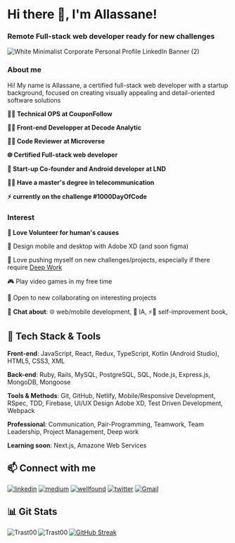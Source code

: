 <h1>Hi there 👋, I'm Allassane!</h1>

### Remote Full-stack web developer ready for new challenges

![White Minimalist Corporate Personal Profile LinkedIn Banner (2)](https://github.com/Trast00/Trast00/assets/74411135/21f4c849-7a14-4f59-a1d0-a58cb960d634)


### About me

Hi! My name is Allassane, a certified full-stack web developer with a startup background, focused on creating visually appealing and detail-oriented software solutions

**👨‍💻 Technical OPS at CouponFollow**

**🧑‍💻 Front-end Developper at Decode Analytic**

**👨‍💻 Code Reviewer at Microverse**

**🌐 Certified Full-stack web developer**

**📱 Start-up Co-founder and Android developer at LND**

**👨‍🎓 Have a master's degree in telecommunication**

**⚡ currently on the challenge #1000DayOfCode**

### Interest

**💌 Love Volunteer for human's causes**

🎨 Design mobile and desktop with Adobe XD (and soon figma)

🧭 Love pushing myself on new challenges/projects, especially if there require [Deep Work](https://www.calnewport.com/books/deep-work/)

🎮 Play video games in my free time

🤝 Open to new collaborating on interesting projects

💬 **Chat about**:
    🌐 web/mobile development,
    🤖 IA,
    ⚡📖 self-improvement book,

## 🧰 Tech Stack & Tools

**Front-end**: JavaScript, React, Redux, TypeScript, Kotlin (Android Studio), HTML5, CSS3, XML

**Back-end**: Ruby, Rails, MySQL, PostgreSQL, SQL, Node.js, Express.js, MongoDB, Mongoose

**Tools & Methods**: Git, GitHub, Netlify, Mobile/Responsive Development, RSpec, TDD, Firebase, UI/UX Design Adobe XD, Test Driven Development, Webpack

**Professional**: Communication, Pair-Programming, Teamwork, Team Leadership, Project Management, Deep work

 
**Learning soon**: Next.js, Amazone Web Services

## 📫 Connect with me
  
<a href="https://www.linkedin.com/in/dickoallassane/" target="_blank" rel="noreferrer"><img alt="linkedin" title="Connect on LinkedIn" src="https://custom-icon-badges.demolab.com/badge/LinkedIn-0077B5?style=for-the-badge&logo=linkedin&logoColor=white"/></a>
<a href="https://medium.com/@dickoallassane.dev" target="_blank" rel="noreferrer"><img alt="medium" title="Follow me on Medium" src="https://custom-icon-badges.demolab.com/badge/Medium-e91e63?style=for-the-badge&logo=medium&logoColor=white"/></a>
<a href="https://wellfound.com/u/allassane-dicko" target="_blank" rel="noreferrer"><img alt="wellfound" title="Wellfound Profile" src="https://custom-icon-badges.demolab.com/badge/AngelList-673ab7?style=for-the-badge&logo=AngelList&logoColor=white"/></a>
<a href="https://twitter.com/AllassaneDicko0" target="_blank" rel="noreferrer"><img alt="twitter" title="Twitter Profile" src="https://custom-icon-badges.demolab.com/badge/-Twitter-blue?style=for-the-badge&logoColor=white&logo=twitter"/></a>
<a href="mailto:dickoallassane.dev@gmail.com" target="_blank" rel="noreferrer"><img alt="Gmail" title="Send Email" src="https://custom-icon-badges.demolab.com/badge/Gmail-f44336?style=for-the-badge&logo=gmail&logoColor=white"/></a>

## 📊 Git Stats
<!-- [![GitHub Streak](https://streak-stats.demolab.com?user=Trast00)](https://git.io/streak-stats) -->
[![GitHub Streak](https://streak-stats.demolab.com?user=Trast00&exclude_days=Sat)](https://git.io/streak-stats)
<img align="left" src="https://github-readme-stats.vercel.app/api?username=Trast00&show_icons=true&locale=en" alt="Trast00" />
<img align="left" src="https://github-readme-stats.vercel.app/api/top-langs?username=Trast00&show_icons=true&locale=en&layout=compact" alt="Trast00" />
<!-- ![summary](https://github-profile-summary-cards.vercel.app/api/cards/profile-details?username=Trast00) -->
<!-- [![GitHub Streak](https://streak-stats.demolab.com?user=trast00&exclude_days=Sun%2CSat)](https://git.io/streak-stats) -->
